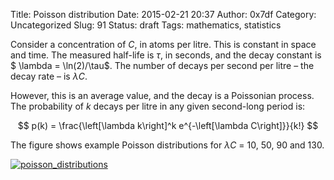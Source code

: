 Title: Poisson distribution
Date: 2015-02-21 20:37
Author: 0x7df
Category: Uncategorized
Slug: 91
Status: draft
Tags: mathematics, statistics

Consider a concentration of *C*, in atoms per litre. This is constant in
space and time. The measured half-life is *τ*, in seconds, and the decay
constant is $ \lambda = \ln(2)/\\tau$. The
number of decays per second per litre – the decay rate – is *λC*.

However, this is an average value, and the decay is a Poissonian
process. The probability of *k* decays per litre in any given
second-long period is:

$$ p(k) = \frac{\left[\lambda k\right]^k e^{-\left[\lambda
C\right]}}{k!} $$

The figure shows example Poisson distributions for *λC* = 10, 50, 90 and
130.

[![poisson_distributions](https://0x7df.files.wordpress.com/2015/02/poisson_distributions.png)](https://0x7df.files.wordpress.com/2015/02/poisson_distributions.png)

